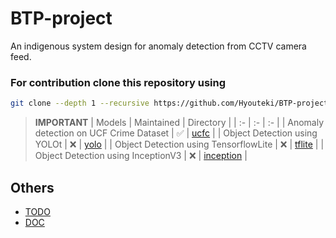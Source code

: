 # BTP-project
An indigenous system design for anomaly detection from CCTV camera feed.

### For contribution clone this repository using
``` bash
git clone --depth 1 --recursive https://github.com/Hyouteki/BTP-project.git
```

> **IMPORTANT** 
> | Models | Maintained | Directory |
> | :- | :- | :- |
> | Anomaly detection on UCF Crime Dataset | ✅ | [ucfc](https://github.com/Hyouteki/BTP-project/tree/main/ucfc) |
> | Object Detection using YOLOt | ❌ | [yolo](https://github.com/Hyouteki/BTP-project/tree/main/yolo) |
> | Object Detection using TensorflowLite | ❌ | [tflite](https://github.com/Hyouteki/BTP-project/tree/main/tflite) |
> | Object Detection using InceptionV3 | ❌ | [inception](https://github.com/Hyouteki/BTP/tree/main/inception) |

## Others
- [TODO](https://github.com/Hyouteki/BTP/blob/main/TODO.md)
- [DOC](https://github.com/Hyouteki/BTP/blob/main/DOC.md)
